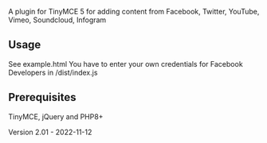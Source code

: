 A plugin for TinyMCE 5 for adding content from Facebook, Twitter, YouTube, Vimeo, Soundcloud, Infogram

## Usage
See example.html
You have to enter your own credentials for Facebook Developers in /dist/index.js

## Prerequisites
TinyMCE, jQuery and PHP8+

Version 2.01 - 2022-11-12
